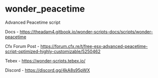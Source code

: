 # wonder_peacetime
Advanced Peacetime script

Docs - https://theadam4.gitbook.io/wonder-scripts-docs/scripts/wonder-peacetime

Cfx Forum Post - https://forum.cfx.re/t/free-esx-advanced-peacetime-script-optimized-highly-customizable/5250462

Tebex - https://wonder-scripts.tebex.io/

Discord - https://discord.gg/4kA8s95pWX
